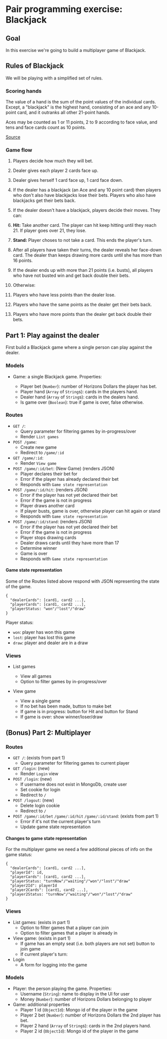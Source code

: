 # Pair programming exercise: Blackjack

## Goal

In this exercise we're going to build a multiplayer game of Blackjack.

## Rules of Blackjack

We will be playing with a simplified set of rules.

### Scoring hands

The value of a hand is the sum of the point values of the individual cards.
Except, a "blackjack" is the highest hand, consisting of an ace and any
10-point card, and it outranks all other 21-point hands.

Aces may be counted as 1 or 11 points, 2 to 9 according to face value, and tens
and face cards count as 10 points.

[Source](http://wizardofodds.com/games/blackjack/basics/)

### Game flow

1. Players decide how much they will bet.
1. Dealer gives each player 2 cards face up.
1. Dealer gives herself 1 card face up, 1 card face down.
1. If the dealer has a blackjack (an Ace and any 10 point card) then players
  who don't also have blackjacks lose their bets. Players who also have
  blackjacks get their bets back.
1. If the dealer doesn't have a blackjack, players decide their moves.
  They can:

  1. **Hit:** Take another card. The player can hit keep hitting until they
  reach 21. If player goes over 21, they lose.
  1. **Stand:** Player choses to not take a card. This ends the player's turn.

1. After all players have taken their turns, the dealer reveals her face-down
  card. The dealer than keeps drawing more cards until she has more than 16
  points.
1. If the dealer ends up with more than 21 points (i.e. busts), all players who
  have not busted win and get back double their bets.
1. Otherwise:

  1. Players who have less points than the dealer lose.
  1. Players who have the same points as the dealer get their bets back.
  1. Players who have more points than the dealer get back double their bets.


## Part 1: Play against the dealer

First build a Blackjack game where a single person can play against the dealer.

### Models

- Game: a single Blackjack game. Properties:

  - Player bet (`Number`): number of Horizons Dollars the player has bet.
  - Player hand (`Array` of `String`s): cards in the players hand.
  - Dealer hand (`Array` of `String`s): cards in the dealers hand.
  - Is game over (`Boolean`): true if game is over, false otherwise.

### Routes

- `GET /`:
  - Query parameter for filtering games by in-progress/over
  - Render `List games`
- `POST /game`:
  - Create new game
  - Redirect to `/game/:id`
- `GET /game/:id`:
  - Render `View game`
- `POST /game/:id/bet`: (New Game) (renders JSON)
  - Player declares their bet for
  - Error if the player has already declared their bet
  - Responds with `Game state representation`
- `POST /game/:id/hit`: (renders JSON)
  - Error if the player has not yet declared their bet
  - Error if the game is not in progress
  - Player draws another card
  - If player busts, game is over, otherwise player can hit again or stand
  - Responds with `Game state representation`
- `POST /game/:id/stand`: (renders JSON)
  - Error if the player has not yet declared their bet
  - Error if the game is not in progress
  - Player stops drawing cards
  - Dealer draws cards until they have more than 17
  - Determine winner
  - Game is over
  - Responds with `Game state representation`

#### Game state representation

Some of the Routes listed above respond with JSON representing the
state of the game.

```
{
  "dealerCards": [card1, card2 ...],
  "playerCards": [card1, card2 ...],
  "playerStatus: "won"/"lost"/"draw"
}
```

Player status:

- `won`: player has won this game
- `lost`: player has lost this game
- `draw`: player and dealer are in a draw

### Views

- List games
  - View all games
  - Option to filter games by in-progress/over

- View game
  - View a single game
  - If no bet has been made, button to make bet
  - If game is in progress: button for Hit and button for Stand
  - If game is over: show winner/loser/draw

## (Bonus) Part 2: Multiplayer

### Routes

- `GET /`: (exists from part 1)
  - Query parameter for filtering games to current player
- `GET /login`: (new)
  - Render `Login` view
- `POST /login`: (new)
  - If username does not exist in MongoDb, create user
  - Set cookie for login
  - Redirect to `/`
- `POST /logout`: (new)
  - Delete login cookie
  - Redirect to `/`
- `POST /game/:id/bet` `/game/:id/hit` `/game/:id/stand`: (exists from part 1)
  - Error if it's not the current player's turn
  - Update game state representation

#### Changes to game state representation

For the multiplayer game we need a few additional pieces of info on the
game status:

```
{
  "dealerCards": [card1, card2 ...],
  "playerId": id,
  "playerCards": [card1, card2 ...],
  "playerStatus: "turnNow"/"waiting"/"won"/"lost"/"draw"
  "player2Id": playerId
  "player2Cards": [card1, card2 ...],
  "player2Status: "turnNow"/"waiting"/"won"/"lost"/"draw"
}
```

### Views

- List games: (exists in part 1)
  - Option to filter games that a player can join
  - Option to filter games that a player is already in
- View game: (exists in part 1)
  - If game has an empty seat (i.e. both players are not set) button to join game
  - If current player's turn:
- Login
  - A form for logging into the game

### Models

- Player: the person playing the game. Properties:
  - Username (`String`): name to display in the UI for user
  - Money (`Number`): number of Horizons Dollars belonging to player
- Game: additional properties
  - Player 1 id (`ObjectId`): Mongo id of the player in the game
  - Player 2 bet (`Number`): number of Horizons Dollars the 2nd player has bet.
  - Player 2 hand (`Array` of `String`s): cards in the 2nd players hand.
  - Player 2 id (`ObjectId`): Mongo id of the player in the game
